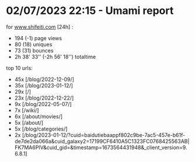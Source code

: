 # 02/07/2023 22:15 - Umami report
for www.shifeiti.com [24h] :

 - 194 (-1) page views
 - 80 (18) uniques
 - 73 (31) bounces
 - 2h 38' 33'' (-2h 56' 18'') totaltime


top 10 urls:
 - 45x [/blog/2022-12-09/]
 - 35x [/blog/2023-01-12/]
 - 29x [/]
 - 23x [/blog/2022-12-22/]
 - 9x [/blog/2022-05-07/]
 - 7x [/wiki/]
 - 6x [/about/movies/]
 - 5x [/about/]
 - 5x [/blog/categories/]
 - 2x [/blog/2023-01-12/?cuid=baidutiebaappf802c9be-7ac5-457e-b61f-de7de2da066a&cuid_galaxy2=17199CF6410A5C1323FC0768425563AB|FK7MA6PIV&cuid_gid=&timestamp=1673564431948&_client_version=9.6.8.1]


